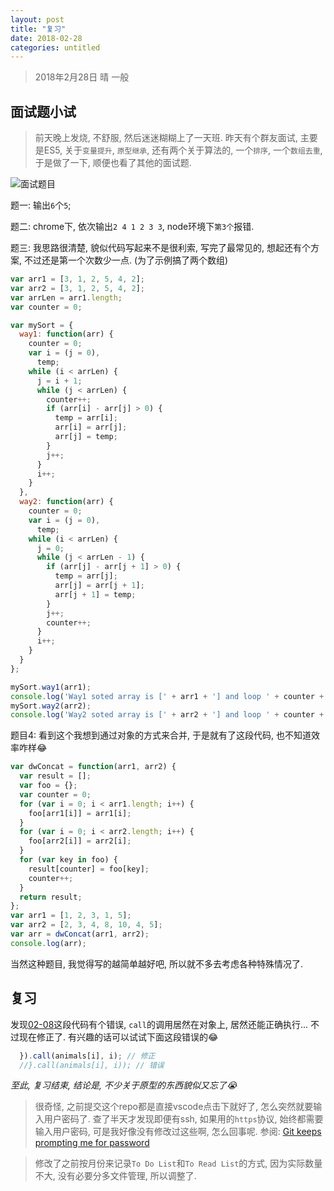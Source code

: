 ```yaml
---
layout: post
title: "复习"
date: 2018-02-28
categories: untitled
---
```

> 2018年2月28日 晴 一般

## 面试题小试

> 前天晚上发烧, 不舒服, 然后迷迷糊糊上了一天班. 昨天有个群友面试, 主要是ES5, 关于`变量提升`, `原型继承`, 还有两个关于算法的, 一个`排序`, 一个`数组去重`, 于是做了一下, 顺便也看了其他的面试题.

![面试题目](https://raw.githubusercontent.com/whidy/daily/master/sources/images/2018-02-28-1.png)

题一: 输出`6`个`5`;

题二: chrome下, 依次输出`2 4 1 2 3 3`, node环境下`第3个`报错.

题三: 我思路很清楚, 貌似代码写起来不是很利索, 写完了最常见的, 想起还有个方案, 不过还是第一个次数少一点. (为了示例搞了两个数组)

```javascript
var arr1 = [3, 1, 2, 5, 4, 2];
var arr2 = [3, 1, 2, 5, 4, 2];
var arrLen = arr1.length;
var counter = 0;

var mySort = {
  way1: function(arr) {
    counter = 0;
    var i = (j = 0),
      temp;
    while (i < arrLen) {
      j = i + 1;
      while (j < arrLen) {
        counter++;
        if (arr[i] - arr[j] > 0) {
          temp = arr[i];
          arr[i] = arr[j];
          arr[j] = temp;
        }
        j++;
      }
      i++;
    }
  },
  way2: function(arr) {
    counter = 0;
    var i = (j = 0),
      temp;
    while (i < arrLen) {
      j = 0;
      while (j < arrLen - 1) {
        if (arr[j] - arr[j + 1] > 0) {
          temp = arr[j];
          arr[j] = arr[j + 1];
          arr[j + 1] = temp;
        }
        j++;
        counter++;
      }
      i++;
    }
  }
};

mySort.way1(arr1);
console.log('Way1 soted array is [' + arr1 + '] and loop ' + counter + ' times');
mySort.way2(arr2);
console.log('Way2 soted array is [' + arr2 + '] and loop ' + counter + ' times');
```

题目4: 看到这个我想到通过对象的方式来合并, 于是就有了这段代码, 也不知道效率咋样😂

```javascript
var dwConcat = function(arr1, arr2) {
  var result = [];
  var foo = {};
  var counter = 0;
  for (var i = 0; i < arr1.length; i++) {
    foo[arr1[i]] = arr1[i];
  }
  for (var i = 0; i < arr2.length; i++) {
    foo[arr2[i]] = arr2[i];
  }
  for (var key in foo) {
    result[counter] = foo[key];
    counter++;
  }
  return result;
};
var arr1 = [1, 2, 3, 1, 5];
var arr2 = [2, 3, 4, 8, 10, 4, 5];
var arr = dwConcat(arr1, arr2);
console.log(arr);
```

当然这种题目, 我觉得写的越简单越好吧, 所以就不多去考虑各种特殊情况了.

## 复习

发现[02-08](https://github.com/whidy/daily/blob/master/posts/2018-02-08-object-call-apply.md#functionprototypecall)这段代码有个错误, `call`的调用居然在对象上, 居然还能正确执行... 不过现在修正了. 有兴趣的话可以试试下面这段错误的😂

```javascript
  }).call(animals[i], i); // 修正
  //}.call(animals[i], i)); // 错误
```

_至此, 复习结束, 结论是, 不少关于原型的东西貌似又忘了😭_

> 很奇怪, 之前提交这个repo都是直接vscode点击下就好了, 怎么突然就要输入用户密码了. 查了半天才发现即便有ssh, 如果用的`https`协议, 始终都需要输入用户密码, 可是我好像没有修改过这些啊, 怎么回事呢. 参阅: [Git keeps prompting me for password
](https://stackoverflow.com/questions/7773181/git-keeps-prompting-me-for-password)

> 修改了之前按月份来记录`To Do List`和`To Read List`的方式, 因为实际数量不大, 没有必要分多文件管理, 所以调整了.